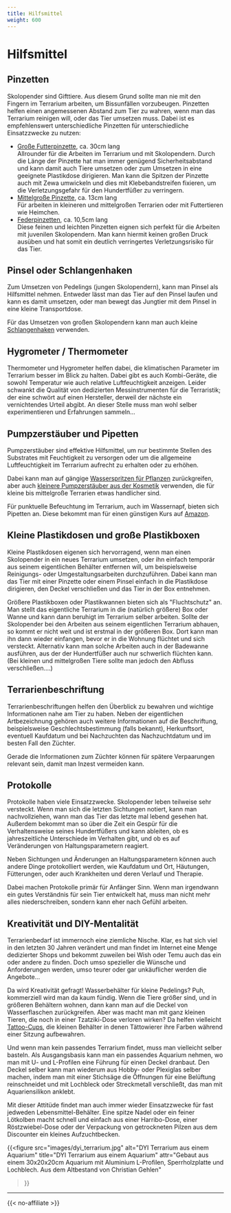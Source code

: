 ```yaml
---
title: Hilfsmittel
weight: 600
---
```


# Hilfsmittel

## Pinzetten

Skolopender sind Gifttiere. Aus diesem Grund sollte man nie mit den Fingern im Terrarium arbeiten, um Bissunfällen vorzubeugen. Pinzetten helfen einen angemessenen Abstand zum Tier zu wahren, wenn man das Terrarium reinigen will, oder das Tier umsetzen muss. Dabei ist es empfehlenswert unterschiedliche Pinzetten für unterschiedliche Einsatzzwecke zu nutzen:

- [Große Futterpinzette](https://www.ms-reptilien.de/zubehoer/instrumente/pinzetten-zangen/5164/pinzette-gross?c=577), ca. 30cm lang  
Allrounder für die Arbeiten im Terrarium und mit Skolopendern. Durch die Länge der Pinzette hat man immer genügend Sicherheitsabstand und kann damit auch Tiere umsetzen oder zum Umsetzen in eine geeignete Plastikdose dirigieren. Man kann die Spitzen der Pinzette auch mit Zewa umwickeln und dies mit Klebebandstreifen fixieren, um die Verletzungsgefahr für den Hundertfüßer zu verringern.
- [Mittelgroße Pinzette](https://maskmedicare.de/anatomische-pinzette-13cm-gerade-geriefte-maulflaechen/104592), ca. 13cm lang  
Für arbeiten in kleineren und mittelgroßen Terrarien oder mit Futtertieren wie Heimchen.
- [Federpinzetten](https://www.amazon.de/dp/B096123QKG?psc=1&ref=ppx_yo2ov_dt_b_product_details), ca. 10,5cm lang  
Diese feinen und leichten Pinzetten eignen sich perfekt für die Arbeiten mit juvenilen Skolopendern. Man kann hiermit keinen großen Druck ausüben und hat somit ein deutlich verringertes Verletzungsrisiko für das Tier. 

## Pinsel oder Schlangenhaken

Zum Umsetzen von Pedelings (jungen Skolopendern), kann man Pinsel als Hilfsmittel nehmen. Entweder lässt man das Tier auf den Pinsel laufen und kann es damit umsetzen, oder man bewegt das Jungtier mit dem Pinsel in eine kleine Transportdose.

Für das Umsetzen von großen Skolopendern kann man auch kleine [Schlangenhaken](https://www.ms-reptilien.de/zubehoer/instrumente/haken-greifer/3871/pocket-hook?c=708) verwenden.

## Hygrometer / Thermometer

Thermometer und Hygrometer helfen dabei, die klimatischen Parameter im Terrarium besser im Blick zu halten. Dabei gibt es auch Kombi-Geräte, die sowohl Temperatur wie auch relative Luftfeuchtigkeit anzeigen. Leider schwankt die Qualität von dedizierten Messinstrumenten für die Terraristik; der eine schwört auf einen Hersteller, derweil der nächste ein vernichtendes Urteil abgibt. An dieser Stelle muss man wohl selber experimentieren und Erfahrungen sammeln...

## Pumpzerstäuber und Pipetten

Pumpzerstäuber sind effektive Hilfsmittel, um nur bestimmte Stellen des Substrates mit Feuchtigkeit zu versorgen oder um die allgemeine Luftfeuchtigkeit im Terrarium aufrecht zu erhalten oder zu erhöhen.

Dabei kann man auf gängige [Wasserspritzen für Pflanzen](https://www.amazon.de/Spr%C3%BChflasche-Gartenspritze-Handspr%C3%BCher-Pflanzenschutz-Verstellbare/dp/B006PG6BHE/ref=sr_1_7?keywords=spr%C3%BChflasche&qid=1698139654&sr=8-7) zurückgreifen, aber auch [kleinere Pumpzerstäuber aus der Kosmetik](https://www.amazon.de/VBS-Gro%C3%9Fhandelspackung-Pumpzerst%C3%A4uber-Parf%C3%BCmzerst%C3%A4uber-Schrauspr%C3%BChkopf/dp/B01BY8G2T4/ref=sr_1_15?__mk_de_DE=%C3%85M%C3%85%C5%BD%C3%95%C3%91&crid=1366A9T71I12Y&keywords=pumpzerst%C3%A4uber+100ml&qid=1698139695&sprefix=pumpzerst%C3%A4uber+100ml%2Caps%2C84&sr=8-15) verwenden, die für kleine bis mittelgroße Terrarien etwas handlicher sind.

Für punktuelle Befeuchtung im Terrarium, auch im Wassernapf, bieten sich Pipetten an. Diese bekommt man für einen günstigen Kurs auf [Amazon](https://www.amazon.de/dp/B0C81GB4SR?th=1).

## Kleine Plastikdosen und große Plastikboxen

Kleine Plastikdosen eigenen sich hervorragend, wenn man einen Skolopender in ein neues Terrarium umsetzen, oder ihn einfach temporär aus seinem eigentlichen Behälter entfernen will, um beispielsweise Reinigungs- oder Umgestaltungsarbeiten durchzuführen. Dabei kann man das Tier mit einer Pinzette oder einem Pinsel einfach in die Plastikdose dirigieren, den Deckel verschließen und das Tier in der Box entnehmen.

Größere Plastikboxen oder Plastikwannen bieten sich als "Fluchtschutz" an. Man stellt das eigentliche Terrarium in die (natürlich größere) Box oder Wanne und kann dann beruhigt im Terrarium selber arbeiten. Sollte der Skolopender bei den Arbeiten aus seinem eigentlichen Terrarium abhauen, so kommt er nicht weit und ist erstmal in der größeren Box. Dort kann man ihn dann wieder einfangen, bevor er in die Wohnung flüchtet und sich versteckt. Alternativ kann man solche Arbeiten auch in der Badewanne ausführen, aus der der Hundertfüßer auch nur schwerlich flüchten kann. (Bei kleinen und mittelgroßen Tiere sollte man jedoch den Abfluss verschließen....)

## Terrarienbeschriftung

Terrarienbeschriftungen helfen den Überblick zu bewahren und wichtige Informationen nahe am Tier zu haben. Neben der eigentlichen Artbezeichnung gehören auch weitere Informationen auf die Beschriftung, beispielsweise Geschlechtsbestimmung (falls bekannt), Herkunftsort, eventuell Kaufdatum und bei Nachzuchten das Nachzuchtdatum und im besten Fall den Züchter.

Gerade die Informationen zum Züchter können für spätere Verpaarungen relevant sein, damit man Inzest vermeiden kann.

## Protokolle

Protokolle haben viele Einsatzzwecke. Skolopender leben teilweise sehr versteckt. Wenn man sich die letzten Sichtungen notiert, kann man nachvollziehen, wann man das Tier das letzte mal lebend gesehen hat. Außerdem bekommt man so über die Zeit ein Gespür für die Verhaltensweise seines Hundertfüßers und kann ableiten, ob es jahreszeitliche Unterschiede im Verhalten gibt, und ob es auf Veränderungen von Haltungsparametern reagiert.  

Neben Sichtungen und Änderungen an Haltungsparametern können auch andere Dinge protokolliert werden, wie Kaufdatum und Ort, Häutungen, Fütterungen, oder auch Krankheiten und deren Verlauf und Therapie.

Dabei machen Protokolle primär für Anfänger Sinn. Wenn man irgendwann ein gutes Verständnis für sein Tier entwickelt hat, muss man nicht mehr alles niederschreiben, sondern kann eher nach Gefühl arbeiten.

## Kreativität und DIY-Mentalität

Terrarienbedarf ist immernoch eine ziemliche Nische. Klar, es hat sich viel in den letzten 30 Jahren verändert und man findet im Internet eine Menge dedizierter Shops und bekommt zuweilen bei Wish oder Temu auch das ein oder andere zu finden. Doch umso spezieller die Wünsche und Anforderungen werden, umso teurer oder gar unkäuflicher werden die Angebote...

Da wird Kreativität gefragt! Wasserbehälter für kleine Pedelings? Puh, kommerziell wird man da kaum fündig. Wenn die Tiere größer sind, und in größeren Behältern wohnen, dann kann man auf die Deckel von Wasserflaschen zurückgreifen. Aber was macht man mit ganz kleinen Tieren, die noch in einer Tzatziki-Dose verloren wirken? Da helfen vielleicht [Tattoo-Cups](https://www.amazon.de/gp/product/B08XW6F1PZ/), die kleinen Behälter in denen Tättowierer ihre Farben während einer Sitzung aufbewahren.

Und wenn man kein passendes Terrarium findet, muss man vielleicht selber basteln. Als Ausgangsbasis kann man ein passendes Aquarium nehmen, wo man mit U- und L-Profilen eine Führung für einen Deckel dranbaut. Den Deckel selber kann man wiederum aus Hobby- oder Plexiglas selber machen, indem man mit einer Stichsäge die Öffnungen für eine Belüftung reinschneidet und mit Lochbleck oder Streckmetall verschließt, das man mit Aquariensilikon anklebt.  

Mit dieser Attitüde findet man auch immer wieder Einsatzzwecke für fast jedweden Lebensmittel-Behälter. Eine spitze Nadel oder ein feiner Lötkolben macht schnell und einfach aus einer Harribo-Dose, einer Röstzwiebel-Dose oder der Verpackung von getrockneten Pilzen aus dem Discounter ein kleines Aufzuchtbecken. 

{{<figure
    src="images/dyi_terrarium.jpg"
    alt="DYI Terrarium aus einem Aquarium"
    title="DYI Terrarium aus einem Aquarium"
    attr="Gebaut aus einem 30x20x20cm Aquarium mit Aluminium L-Profilen, Sperrholzplatte und Lochblech. Aus dem Altbestand von Christian Gehlen"
>}}

---
{{< no-affiliate >}}
